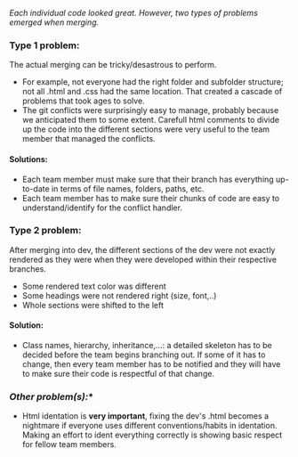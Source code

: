 _Each individual code looked great. However, two types of problems emerged when merging._

### **Type 1 problem:**
The actual merging can be tricky/desastrous to perform.
* For example, not everyone had the right folder and subfolder structure; not all .html and .css had the same location. That created a cascade of problems that took ages to solve.
* The git conflicts were surprisingly easy to manage, probably because we anticipated them to some extent. Carefull html comments to divide up the code into the different sections were very useful to the team member that managed the conflicts.  
#### **Solutions:**
* Each team member must make sure that their branch has everything up-to-date in terms of file names, folders, paths, etc.
* Each team member has to make sure their chunks of code are easy to understand/identify for the conflict handler.


### **Type 2 problem:**
After merging into dev, the different sections of the dev were not exactly rendered as they were when they were developed within their respective branches.
* Some rendered text color was different
* Some headings were not rendered right (size, font,..)
* Whole sections were shifted to the left
#### **Solution:**
* Class names, hierarchy, inheritance,...: a detailed skeleton has to be decided before the team begins branching out. If some of it has to change, then every team member has to be notified and they will have to make sure their code is respectful of that change.


### *Other problem(s):**
* Html identation is **very important**, fixing the dev's .html becomes a nightmare if everyone uses different conventions/habits in identation. Making an effort to ident everything correctly is showing basic respect for fellow team members.
